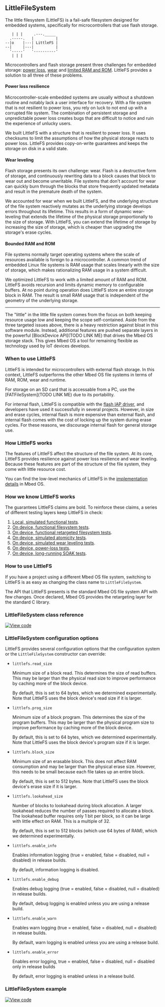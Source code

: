 ## LittleFileSystem

The little filesystem (LittleFS) is a fail-safe filesystem designed for embedded systems, specifically for microcontrollers that use flash storage.

```
   | | |     .---._____
  .-----.   |          |
--|o    |---| LittleFS |
--|     |---|          |
  '-----'   '----------'
   | | |
```

Microcontrollers and flash storage present three challenges for embedded storage: [power loss](#power-loss-resilience), [wear](#wear-leveling) and [limited RAM and ROM](#bounded-ram-and-rom). LittleFS provides a solution to all three of these problems.

#### Power loss resilience

Microcontroller-scale embedded systems are usually without a shutdown routine and notably lack a user interface for recovery. With a file system that is not resilient to power loss, you rely on luck to not end up with a corrupted file system. The combination of persistent storage and unpredictable power loss creates bugs that are difficult to notice and ruin the experience of unlucky users.

We built LittleFS with a structure that is resilient to power loss. It uses checksums to limit the assumptions of how the physical storage reacts to power loss. LittleFS provides copy-on-write guarantees and keeps the storage on disk in a valid state.

#### Wear leveling

Flash storage presents its own challenge: wear. Flash is a destructive form of storage, and continuously rewriting data to a block causes that block to wear out and become unwritable. File systems that don't account for wear can quickly burn through the blocks that store frequently updated metadata and result in the premature death of the system.

We accounted for wear when we built LittleFS, and the underlying structure of the file system reactively mutates as the underlying storage develops errors throughout its lifetime. This results in a form of dynamic wear-leveling that extends the lifetime of the physical storage proportionally to the size of storage. With LittleFS, you can extend the lifetime of storage by increasing the size of storage, which is cheaper than upgrading the storage's erase cycles.

#### Bounded RAM and ROM

File systems normally target operating systems where the scale of resources available is foreign to a microcontroller. A common trend of embedded Linux file systems is RAM usage that scales linearly with the size of storage, which makes rationalizing RAM usage in a system difficult.

We optimized LittleFS to work with a limited amount of RAM and ROM. LittleFS avoids recursion and limits dynamic memory to configurable buffers. At no point during operation does LittleFS store an entire storage block in RAM. The result is small RAM usage that is independent of the geometry of the underlying storage.

---

The "little" in the little file system comes from the focus on both keeping resource usage low and keeping the scope self-contained. Aside from the three targeted issues above, there is a heavy restriction against bloat in this software module. Instead, additional features are pushed separate layers in the powerful [BlockDevice API](TODO LINK ME) that drives the Mbed OS storage stack. This gives Mbed OS a tool for remaining flexible as technology used by IoT devices develops.

### When to use LittleFS

LittleFS is intended for microcontrollers with external flash storage. In this context, LittleFS outperforms the other Mbed OS file systems in terms of RAM, ROM, wear and runtime.

For storage on an SD card that is accessable from a PC, use the [FATFileSystem](TODO LINK ME) due to its portability.

For internal flash, LittleFS is compatible with the [flash IAP driver](https://github.com/ARMmbed/flashiap-driver), and developers have used it successfully in several projects. However, in size and erase cycles, internal flash is more expensive than external flash, and internal flash comes with the cost of locking up the system during erase cycles. For these reasons, we discourage internal flash for general storage use.

### How LittleFS works

The features of LittleFS affect the structure of the file system. At its core, LittleFS provides resilience against power loss resilience and wear leveling. Because these features are part of the structure of the file system, they come with little resource cost.

You can find the low-level mechanics of LittleFS in the [implementation details](https://github.com/ARMmbed/mbed-os/blob/master/features/filesystem/littlefs/littlefs/DESIGN.md) in Mbed OS.

### How we know LittleFS works

The guarantees LittleFS claims are bold. To reinforce these claims, a series of different testing layers keep LittleFS in check:

1. [Local, simulated functional tests](https://github.com/ARMmbed/mbed-os/tree/master/features/filesystem/littlefs/littlefs/tests).
1. [On device, functional filesystem tests](https://github.com/ARMmbed/mbed-os/tree/master/features/filesystem/littlefs/TESTS/filesystem).
1. [On device, functional retargeted filesystem tests](https://github.com/ARMmbed/mbed-os/tree/master/features/filesystem/littlefs/TESTS/filesystem_retarget).
1. [On device, simulated atomicity tests](https://github.com/ARMmbed/mbed-os/tree/master/features/filesystem/littlefs/TESTS/filesystem_recovery/resilience).
1. [On device, simulated wear leveling tests](https://github.com/ARMmbed/mbed-os/tree/master/features/filesystem/littlefs/TESTS/filesystem_recovery/wear_leveling).
1. [On device, power-loss tests](https://github.com/ARMmbed/mbed-os/tree/master/features/filesystem/littlefs/TESTS/filesystem_recovery/resilience_functional).
1. [On device, long-running SOAK tests](https://github.com/ARMmbed/mbed-littlefs-soaktest).

### How to use LittleFS

If you have a project using a different Mbed OS file system, switching to LittleFS is as easy as changing the class name to `LittleFileSystem`.

The API that LittleFS presents is the standard Mbed OS file system API with few changes. Once declared, Mbed OS provides the retargeting layer for the standard C library.

### LittleFileSystem class reference

[![View code](https://www.mbed.com/embed/?type=library)](https://os.mbed.com/docs/v5.6/mbed-os-api-doxy/class_f_a_t_file_system.html)

### LittleFileSystem configuration options

LittleFS provides several configuration options that the configuration system or the `LittleFileSystem` constructor can override:

- `littlefs.read_size`

  Minimum size of a block read. This determines the size of read buffers. This may be larger than the physical read size to improve performance by caching more of the block device.

  By default, this is set to 64 bytes, which we determined experimentally. Note that LittleFS uses the block device's read size if it is larger.

- `littlefs.prog_size`

  Minimum size of a block program. This determines the size of the program buffers. This may be larger than the physical program size to improve performance by caching more of the block device.

  By default, this is set to 64 bytes, which we determined experimentally. Note that LittleFS uses the block device's program size if it is larger.

- `littlefs.block_size`

  Minimum size of an erasable block. This does not affect RAM consumption and may be larger than the physical erase size. However, this needs to be small because each file takes up an entire block.

  By default, this is set to 512 bytes. Note that LittleFS uses the block device's erase size if it is larger.

- `littlefs.lookahead_size`

  Number of blocks to lookahead during block allocation. A larger lookahead reduces the number of passes required to allocate a block. The lookahead buffer requires only 1 bit per block, so it can be large with little effect on RAM. This is a multiple of 32.

  By default, this is set to 512 blocks (which use 64 bytes of RAM), which we determined experimentally.

- `littlefs.enable_info`

  Enables information logging (true = enabled, false = disabled, null = disabled) in release builds.

  By default, information logging is disabled.

- `littlefs.enable_debug`

  Enables debug logging (true = enabled, false = disabled, null = disabled) in release builds.

  By default, debug logging is enabled unless you are using a release build.

- `littlefs.enable_warn`

  Enables warn logging (true = enabled, false = disabled, null = disabled) in release builds.

  By default, warn logging is enabled unless you are using a release build.

- `littlefs.enable_error`

  Enables error logging, true = enabled, false = disabled, null = disabled
  only in release builds

  By default, error logging is enabled unless in a release build.

### LittleFileSystem example

[![View code](https://www.mbed.com/embed/?type=library)](https://os.mbed.com/teams/mbed-os-examples/code/mbed-os-example-littlefs)
